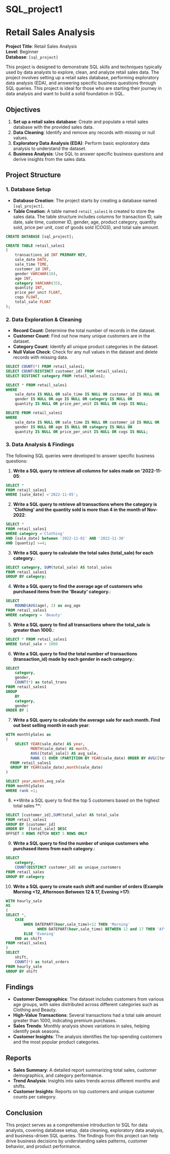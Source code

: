 # SQL_project1
# Retail Sales Analysis


**Project Title**: Retail Sales Analysis  
**Level**: Beginner  
**Database**: `[sql_project]`

This project is designed to demonstrate SQL skills and techniques typically used by data analysts to explore, clean, and analyze retail sales data. The project involves setting up a retail sales database, performing exploratory data analysis (EDA), and answering specific business questions through SQL queries. This project is ideal for those who are starting their journey in data analysis and want to build a solid foundation in SQL.

## Objectives

1. **Set up a retail sales database**: Create and populate a retail sales database with the provided sales data.
2. **Data Cleaning**: Identify and remove any records with missing or null values.
3. **Exploratory Data Analysis (EDA)**: Perform basic exploratory data analysis to understand the dataset.
4. **Business Analysis**: Use SQL to answer specific business questions and derive insights from the sales data.

## Project Structure

### 1. Database Setup

- **Database Creation**: The project starts by creating a database named `[sql_project]`.
- **Table Creation**: A table named `retail_sales1` is created to store the sales data. The table structure includes columns for transaction ID, sale date, sale time, customer ID, gender, age, product category, quantity sold, price per unit, cost of goods sold (COGS), and total sale amount.

```sql
CREATE DATABASE [sql_project];

CREATE TABLE retail_sales1
(
    transactions_id INT PRIMARY KEY,
    sale_date DATE,	
    sale_time TIME,
    customer_id INT,	
    gender VARCHAR(10),
    age INT,
    category VARCHAR(35),
    quantity INT,
    price_per_unit FLOAT,	
    cogs FLOAT,
    total_sale FLOAT
);
```

### 2. Data Exploration & Cleaning

- **Record Count**: Determine the total number of records in the dataset.
- **Customer Count**: Find out how many unique customers are in the dataset.
- **Category Count**: Identify all unique product categories in the dataset.
- **Null Value Check**: Check for any null values in the dataset and delete records with missing data.

```sql
SELECT COUNT(*) FROM retail_sales1;
SELECT COUNT(DISTINCT customer_id) FROM retail_sales1;
SELECT DISTINCT category FROM retail_sales1;

SELECT * FROM retail_sales1
WHERE 
    sale_date IS NULL OR sale_time IS NULL OR customer_id IS NULL OR 
    gender IS NULL OR age IS NULL OR category IS NULL OR 
    quantity IS NULL OR price_per_unit IS NULL OR cogs IS NULL;

DELETE FROM retail_sales1
WHERE 
    sale_date IS NULL OR sale_time IS NULL OR customer_id IS NULL OR 
    gender IS NULL OR age IS NULL OR category IS NULL OR 
    quantity IS NULL OR price_per_unit IS NULL OR cogs IS NULL;
```

### 3. Data Analysis & Findings

The following SQL queries were developed to answer specific business questions:

1. **Write a SQL query to retrieve all columns for sales made on '2022-11-05**:
```sql
SELECT *
FROM retail_sales1
WHERE [sale_date] ='2022-11-05';
```

2. **Write a SQL query to retrieve all transactions where the category is 'Clothing' and the quantity sold is more than 4 in the month of Nov-2022**:
```sql
SELECT *
FROM retail_sales1
WHERE category ='Clothing'
AND [sale_date] between '2022-11-01' AND '2022-11-30'
AND [quantiy] >=4;
```

3. **Write a SQL query to calculate the total sales (total_sale) for each category.**:
```sql
SELECT category, SUM(total_sale) AS total_sales
FROM retail_sales1
GROUP BY category;
```

4. **Write a SQL query to find the average age of customers who purchased items from the 'Beauty' category.**:
```sql
SELECT
    ROUND(AVG(age), 2) as avg_age
FROM retail_sales1
WHERE category = 'Beauty'
```

5. **Write a SQL query to find all transactions where the total_sale is greater than 1000.**:
```sql
SELECT * FROM retail_sales1
WHERE total_sale > 1000
```

6. **Write a SQL query to find the total number of transactions (transaction_id) made by each gender in each category.**:
```sql
SELECT 
    category,
    gender,
    COUNT(*) as total_trans
FROM retail_sales1
GROUP 
    BY 
    category,
    gender
ORDER BY 1
```

7. **Write a SQL query to calculate the average sale for each month. Find out best selling month in each year**:
```sql
WITH monthlySales as
(	
	SELECT YEAR(sale_date) AS year,
		   MONTH(sale_date) AS month,
		   AVG([total_sale]) AS avg_sale,
		   RANK () OVER (PARTITION BY YEAR(sale_date) ORDER BY AVG([total_sale]) desc) AS rank
  FROM retail_sales1
  GROUP BY YEAR(sale_date),month(sale_date)
)

SELECT year,month,avg_sale 
FROM monthlySales
WHERE rank =1;
```

8. **Write a SQL query to find the top 5 customers based on the highest total sales **:
```sql
SELECT [customer_id],SUM(total_sale) AS total_sale
FROM retail_sales1
GROUP BY [customer_id]
ORDER BY  [total_sale] DESC
OFFSET 0 ROWS FETCH NEXT 5 ROWS ONLY
```

9. **Write a SQL query to find the number of unique customers who purchased items from each category.**:
```sql
SELECT 
    category,    
    COUNT(DISTINCT customer_id) as unique_customers
FROM retail_sales
GROUP BY category
```

10. **Write a SQL query to create each shift and number of orders (Example Morning <12, Afternoon Between 12 & 17, Evening >17)**:
```sql
WITH hourly_sale
AS
(
SELECT *,
    CASE
        WHEN DATEPART(hour,sale_time)<12 THEN 'Morning'
			  WHEN DATEPART(hour,sale_time) BETWEEN 12 and 17 THEN 'Afternoon'
        ELSE 'Evening'
    END as shift
FROM retail_sales1
)
SELECT 
    shift,
    COUNT(*) as total_orders    
FROM hourly_sale
GROUP BY shift
```

## Findings

- **Customer Demographics**: The dataset includes customers from various age groups, with sales distributed across different categories such as Clothing and Beauty.
- **High-Value Transactions**: Several transactions had a total sale amount greater than 1000, indicating premium purchases.
- **Sales Trends**: Monthly analysis shows variations in sales, helping identify peak seasons.
- **Customer Insights**: The analysis identifies the top-spending customers and the most popular product categories.

## Reports

- **Sales Summary**: A detailed report summarizing total sales, customer demographics, and category performance.
- **Trend Analysis**: Insights into sales trends across different months and shifts.
- **Customer Insights**: Reports on top customers and unique customer counts per category.

## Conclusion

This project serves as a comprehensive introduction to SQL for data analysts, covering database setup, data cleaning, exploratory data analysis, and business-driven SQL queries. The findings from this project can help drive business decisions by understanding sales patterns, customer behavior, and product performance.

